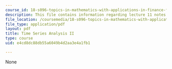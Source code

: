 ```yaml
---
course_id: 18-s096-topics-in-mathematics-with-applications-in-finance-fall-2013
description: This file contains information regarding lecture 11 notes.
file_location: /coursemedia/18-s096-topics-in-mathematics-with-applications-in-finance-fall-2013/e4cd8dc88db55a6049b4d2aa3e4a1fb1_MIT18_S096F13_lecnote11.pdf
file_type: application/pdf
layout: pdf
title: Time Series Analysis II
type: course
uid: e4cd8dc88db55a6049b4d2aa3e4a1fb1

---
```

None